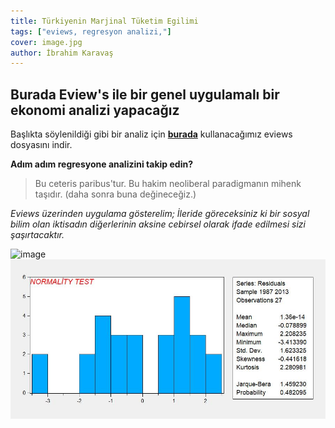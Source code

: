 ```yaml
---
title: Türkiyenin Marjinal Tüketim Egilimi
tags: ["eviews, regresyon analizi,"]
cover: image.jpg
author: İbrahim Karavaş
---
```

## Burada Eview's ile bir genel uygulamalı bir ekonomi analizi yapacağız
Başlıkta söylenildiği gibi bir analiz için  [**burada**](https://iuedu-my.sharepoint.com/:f:/g/personal/ikaravas_ogr_iu_edu_tr/EknRAqmsuc1Mu3U07ztAp60Be-Mowmup14pXbTAKuagtDQ?e=RPck1U) kullanacağımız eviews dosyasını indir.


**Adım adım regresyone analizini takip edin?**

>Bu ceteris paribus'tur. Bu hakim neoliberal paradigmanın mihenk taşıdır. (daha sonra buna değineceğiz.)



*Eviews üzerinden uygulama gösterelim; İleride göreceksiniz ki bir    sosyal bilim olan iktisadın diğerlerinin aksine cebirsel olarak ifade edilmesi sizi şaşırtacaktır.*

![image](image.jpg)
![image2](image2.jpg)

